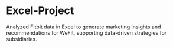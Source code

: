 # Excel-Project
Analyzed Fitbit data in Excel to generate marketing insights and recommendations for WeFit, supporting data-driven strategies for subsidiaries.
